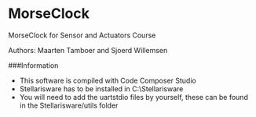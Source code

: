 MorseClock
==========

MorseClock for Sensor and Actuators Course

Authors: Maarten Tamboer and Sjoerd Willemsen

###Information
* This software is compiled with Code Composer Studio 
* Stellarisware has to be installed in C:\Stellarisware
* You will need to add the uartstdio files by yourself, these can be found in the Stellarisware/utils folder
